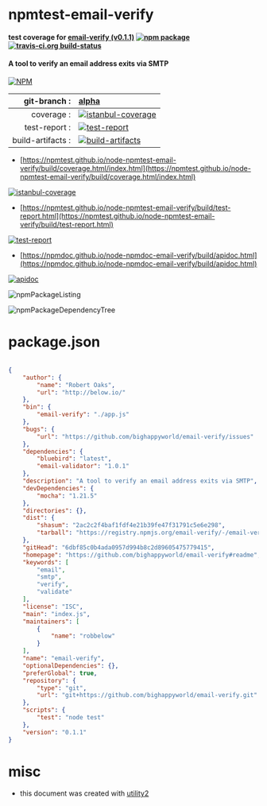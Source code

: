 # npmtest-email-verify

#### test coverage for  [email-verify (v0.1.1)](https://github.com/bighappyworld/email-verify#readme)  [![npm package](https://img.shields.io/npm/v/npmtest-email-verify.svg?style=flat-square)](https://www.npmjs.org/package/npmtest-email-verify) [![travis-ci.org build-status](https://api.travis-ci.org/npmtest/node-npmtest-email-verify.svg)](https://travis-ci.org/npmtest/node-npmtest-email-verify)

#### A tool to verify an email address exits via SMTP

[![NPM](https://nodei.co/npm/email-verify.png?downloads=true&downloadRank=true&stars=true)](https://www.npmjs.com/package/email-verify)

| git-branch : | [alpha](https://github.com/npmtest/node-npmtest-email-verify/tree/alpha)|
|--:|:--|
| coverage : | [![istanbul-coverage](https://npmtest.github.io/node-npmtest-email-verify/build/coverage.badge.svg)](https://npmtest.github.io/node-npmtest-email-verify/build/coverage.html/index.html)|
| test-report : | [![test-report](https://npmtest.github.io/node-npmtest-email-verify/build/test-report.badge.svg)](https://npmtest.github.io/node-npmtest-email-verify/build/test-report.html)|
| build-artifacts : | [![build-artifacts](https://npmtest.github.io/node-npmtest-email-verify/glyphicons_144_folder_open.png)](https://github.com/npmtest/node-npmtest-email-verify/tree/gh-pages/build)|

- [https://npmtest.github.io/node-npmtest-email-verify/build/coverage.html/index.html](https://npmtest.github.io/node-npmtest-email-verify/build/coverage.html/index.html)

[![istanbul-coverage](https://npmtest.github.io/node-npmtest-email-verify/build/screenCapture.buildCi.browser.%252Ftmp%252Fbuild%252Fcoverage.lib.html.png)](https://npmtest.github.io/node-npmtest-email-verify/build/coverage.html/index.html)

- [https://npmtest.github.io/node-npmtest-email-verify/build/test-report.html](https://npmtest.github.io/node-npmtest-email-verify/build/test-report.html)

[![test-report](https://npmtest.github.io/node-npmtest-email-verify/build/screenCapture.buildCi.browser.%252Ftmp%252Fbuild%252Ftest-report.html.png)](https://npmtest.github.io/node-npmtest-email-verify/build/test-report.html)

- [https://npmdoc.github.io/node-npmdoc-email-verify/build/apidoc.html](https://npmdoc.github.io/node-npmdoc-email-verify/build/apidoc.html)

[![apidoc](https://npmdoc.github.io/node-npmdoc-email-verify/build/screenCapture.buildCi.browser.%252Ftmp%252Fbuild%252Fapidoc.html.png)](https://npmdoc.github.io/node-npmdoc-email-verify/build/apidoc.html)

![npmPackageListing](https://npmtest.github.io/node-npmtest-email-verify/build/screenCapture.npmPackageListing.svg)

![npmPackageDependencyTree](https://npmtest.github.io/node-npmtest-email-verify/build/screenCapture.npmPackageDependencyTree.svg)



# package.json

```json

{
    "author": {
        "name": "Robert Oaks",
        "url": "http://below.io/"
    },
    "bin": {
        "email-verify": "./app.js"
    },
    "bugs": {
        "url": "https://github.com/bighappyworld/email-verify/issues"
    },
    "dependencies": {
        "bluebird": "latest",
        "email-validator": "1.0.1"
    },
    "description": "A tool to verify an email address exits via SMTP",
    "devDependencies": {
        "mocha": "1.21.5"
    },
    "directories": {},
    "dist": {
        "shasum": "2ac2c2f4baf1fdf4e21b39fe47f31791c5e6e298",
        "tarball": "https://registry.npmjs.org/email-verify/-/email-verify-0.1.1.tgz"
    },
    "gitHead": "6dbf85c0b4ada0957d994b8c2d89605475779415",
    "homepage": "https://github.com/bighappyworld/email-verify#readme",
    "keywords": [
        "email",
        "smtp",
        "verify",
        "validate"
    ],
    "license": "ISC",
    "main": "index.js",
    "maintainers": [
        {
            "name": "robbelow"
        }
    ],
    "name": "email-verify",
    "optionalDependencies": {},
    "preferGlobal": true,
    "repository": {
        "type": "git",
        "url": "git+https://github.com/bighappyworld/email-verify.git"
    },
    "scripts": {
        "test": "node test"
    },
    "version": "0.1.1"
}
```



# misc
- this document was created with [utility2](https://github.com/kaizhu256/node-utility2)
